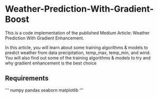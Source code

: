 # Weather-Prediction-With-Gradient-Boost
This is a code implementation of the published Medium Article: Weather Prediction With Gradient Enhancement.  

In this article, you will learn about some training algorithms &amp; models to predict weather from data precipitation, temp_max, temp_min, and wind. You will also find out some of the training algorithms &amp; models to try and why gradient enhancement is the best choice

## Requirements
'''
numpy pandas seaborn matplotlib
'''
